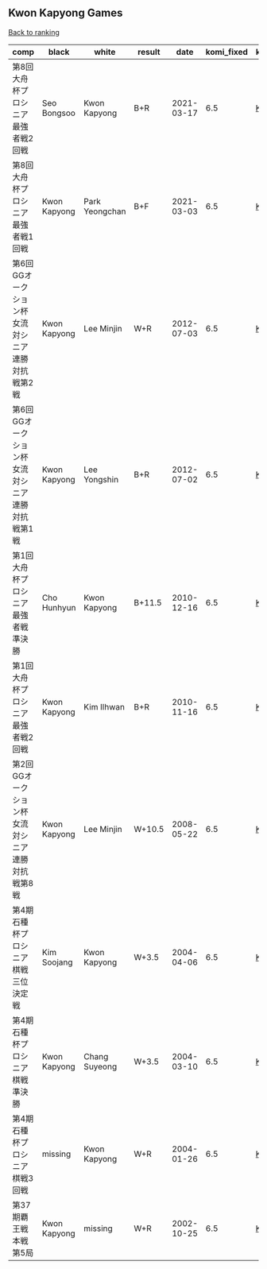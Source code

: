 ## Kwon Kapyong Games

[Back to ranking](index.md)




| **comp** | **black** | **white** | **result** | **date** | **komi_fixed** | **kifu** | 
| --- | --- | --- | --- | --- | --- | --- |
| 第8回大舟杯プロシニア最強者戦2回戦 | Seo Bongsoo | Kwon Kapyong | B+R | 2021-03-17 | 6.5 | [Kifu](https://kifudepot.net/kifucontents.php?id=xMVj0Vn%2Fi7dL7%2FVz%2F4BHhQ%3D%3D) | 
| 第8回大舟杯プロシニア最強者戦1回戦 | Kwon Kapyong | Park Yeongchan | B+F | 2021-03-03 | 6.5 | [Kifu](https://kifudepot.net/kifucontents.php?id=DttJuAHuovYYKFqTIa81Tg%3D%3D) | 
| 第6回GGオークション杯女流対シニア連勝対抗戦第2戦 | Kwon Kapyong | Lee Minjin | W+R | 2012-07-03 | 6.5 | [Kifu](https://kifudepot.net/kifucontents.php?id=qDeQxVuoBkYAI6BmOsNIkA%3D%3D) | 
| 第6回GGオークション杯女流対シニア連勝対抗戦第1戦 | Kwon Kapyong | Lee Yongshin | B+R | 2012-07-02 | 6.5 | [Kifu](https://kifudepot.net/kifucontents.php?id=1qhcbVQRUDDht5fOg6R2Vg%3D%3D) | 
| 第1回大舟杯プロシニア最強者戦準決勝 | Cho Hunhyun | Kwon Kapyong | B+11.5 | 2010-12-16 | 6.5 | [Kifu](https://kifudepot.net/kifucontents.php?id=UNaCpB8HhQ8T58%2Bst8iKBQ%3D%3D) | 
| 第1回大舟杯プロシニア最強者戦2回戦 | Kwon Kapyong | Kim Ilhwan | B+R | 2010-11-16 | 6.5 | [Kifu](https://kifudepot.net/kifucontents.php?id=lmee9Fe8o7MeIkf6K0zBCA%3D%3D) | 
| 第2回GGオークション杯女流対シニア連勝対抗戦第8戦 | Kwon Kapyong | Lee Minjin | W+10.5 | 2008-05-22 | 6.5 | [Kifu](https://kifudepot.net/kifucontents.php?id=RC6KcL4Z%2Fk4D5kZJzHsqiQ%3D%3D) | 
| 第4期石種杯プロシニア棋戦三位決定戦 | Kim Soojang | Kwon Kapyong | W+3.5 | 2004-04-06 | 6.5 | [Kifu](https://kifudepot.net/kifucontents.php?id=fEjRQy7fnbUEzHtMljod0A%3D%3D) | 
| 第4期石種杯プロシニア棋戦準決勝 | Kwon Kapyong | Chang Suyeong | W+3.5 | 2004-03-10 | 6.5 | [Kifu](https://kifudepot.net/kifucontents.php?id=s%2Fi7YsnqtX6Yk2Un4nVk8A%3D%3D) | 
| 第4期石種杯プロシニア棋戦3回戦 | missing | Kwon Kapyong | W+R | 2004-01-26 | 6.5 | [Kifu](https://kifudepot.net/kifucontents.php?id=OjqOd80xsrV5vDOZhkeonQ%3D%3D) | 
| 第37期覇王戦本戦第5局 | Kwon Kapyong | missing | W+R | 2002-10-25 | 6.5 | [Kifu](https://kifudepot.net/kifucontents.php?id=qIO9IzoilCmnXsyCn7q3AA%3D%3D) |




